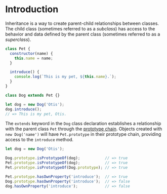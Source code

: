 # Introduction

Inheritance is a way to create parent-child relationships between classes. The child class (sometimes referred to as a
_subclass_) has access to the behavior and data defined by the parent class (sometimes referred to as a _superclass_).

```javascript
class Pet {
  constructor(name) {
    this.name = name;
  }

  introduce() {
    console.log(`This is my pet, ${this.name}.`);
  }
}

class Dog extends Pet {}

let dog = new Dog('Otis');
dog.introduce();
// => This is my pet, Otis.
```

The `extends` keyword in the `Dog` class declaration establishes a relationship with the parent class `Pet` through the
[prototype chain][prototype-chain]. Objects created with `new Dog('name')` will have `Pet.prototype` in their prototype
chain, providing access to the `introduce` method.

```javascript
let dog = new Dog('Otis');

Dog.prototype.isPrototypeOf(dog);           // => true
Pet.prototype.isPrototypeOf(dog);           // => true
Pet.prototype.isPrototypeOf(Dog.prototype); // => true

Pet.prototype.hasOwnProperty('introduce');  // => true
Dog.prototype.hasOwnProperty('introduce');  // => false
dog.hasOwnProperty('introduce');            // => false
```

[prototype-chain]: https://developer.mozilla.org/en-US/docs/Web/JavaScript/Inheritance_and_the_prototype_chain
